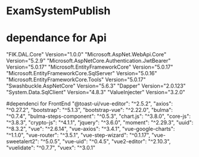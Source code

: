# ExamSystemPublish
# dependance for Api
"FIK.DAL.Core" Version="1.0.0"
"Microsoft.AspNet.WebApi.Core" Version="5.2.9"
"Microsoft.AspNetCore.Authentication.JwtBearer" Version="5.0.17"
"Microsoft.EntityFrameworkCore" Version="5.0.17"
"Microsoft.EntityFrameworkCore.SqlServer" Version="5.0.16"
"Microsoft.EntityFrameworkCore.Tools" Version="5.0.17"
"Swashbuckle.AspNetCore" Version="5.6.3"
"Dapper" Version="2.0.123"
"System.Data.SqlClient" Version="4.8.3"
"ValueInjecter" Version="3.2.0"



#dependenci for FrontEnd
"@toast-ui/vue-editor": "^2.5.2",
"axios": "^0.27.2",
"bootstrap": "^5.1.3",
"bootstrap-vue": "^2.22.0",
"bulma": "^0.7.4",
"bulma-steps-component": "^0.5.3",
"chart.js": "^3.8.0",
"core-js": "^3.8.3",
"crypto-js": "^4.1.1",
"jquery": "^3.6.0",
"moment": "^2.29.3",
"uuid": "^8.3.2",
"vue": "^2.6.14",
"vue-axios": "^3.4.1",
"vue-google-charts": "^1.1.0",
"vue-router": "^3.5.1",
"vue-step-wizard": "^0.1.17",
"vue-sweetalert2": "^5.0.5",
"vue-uid": "^0.4.5",
"vue2-editor": "^2.10.3",
"vuelidate": "^0.7.7",
"vuex": "^3.0.1"
